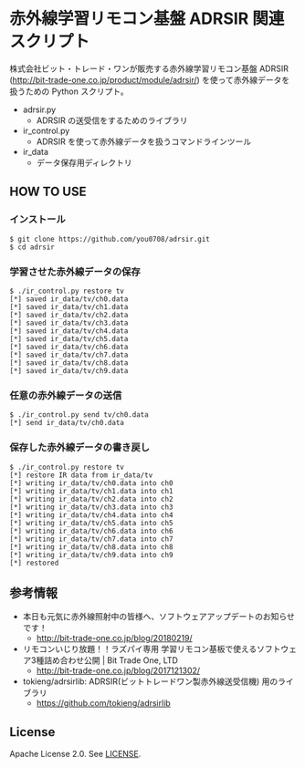# 赤外線学習リモコン基盤 ADRSIR 関連スクリプト
株式会社ビット・トレード・ワンが販売する赤外線学習リモコン基盤 ADRSIR (http://bit-trade-one.co.jp/product/module/adrsir/) を使って赤外線データを扱うための Python スクリプト。

* adrsir.py
  * ADRSIR の送受信をするためのライブラリ
* ir_control.py
  * ADRSIR を使って赤外線データを扱うコマンドラインツール
* ir_data
  * データ保存用ディレクトリ

## HOW TO USE
### インストール
```
$ git clone https://github.com/you0708/adrsir.git
$ cd adrsir
```

### 学習させた赤外線データの保存
```
$ ./ir_control.py restore tv
[*] saved ir_data/tv/ch0.data
[*] saved ir_data/tv/ch1.data
[*] saved ir_data/tv/ch2.data
[*] saved ir_data/tv/ch3.data
[*] saved ir_data/tv/ch4.data
[*] saved ir_data/tv/ch5.data
[*] saved ir_data/tv/ch6.data
[*] saved ir_data/tv/ch7.data
[*] saved ir_data/tv/ch8.data
[*] saved ir_data/tv/ch9.data
```

### 任意の赤外線データの送信
```
$ ./ir_control.py send tv/ch0.data
[*] send ir_data/tv/ch0.data
```

### 保存した赤外線データの書き戻し
```
$ ./ir_control.py restore tv
[*] restore IR data from ir_data/tv
[*] writing ir_data/tv/ch0.data into ch0
[*] writing ir_data/tv/ch1.data into ch1
[*] writing ir_data/tv/ch2.data into ch2
[*] writing ir_data/tv/ch3.data into ch3
[*] writing ir_data/tv/ch4.data into ch4
[*] writing ir_data/tv/ch5.data into ch5
[*] writing ir_data/tv/ch6.data into ch6
[*] writing ir_data/tv/ch7.data into ch7
[*] writing ir_data/tv/ch8.data into ch8
[*] writing ir_data/tv/ch9.data into ch9
[*] restored
```

## 参考情報
* 本日も元気に赤外線照射中の皆様へ、ソフトウェアアップデートのお知らせです！
  * http://bit-trade-one.co.jp/blog/20180219/
* リモコンいじり放題！！ラズパイ専用 学習リモコン基板で使えるソフトウェア3種詰め合わせ公開 | Bit Trade One, LTD
  * http://bit-trade-one.co.jp/blog/2017121302/
* tokieng/adrsirlib: ADRSIR(ビットトレードワン製赤外線送受信機) 用のライブラリ
  * https://github.com/tokieng/adrsirlib

## License
Apache License 2.0. See [LICENSE](/LICENSE).
